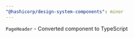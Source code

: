 ```yaml
---
"@hashicorp/design-system-components": minor
---
```


`PageHeader` - Converted component to TypeScript
